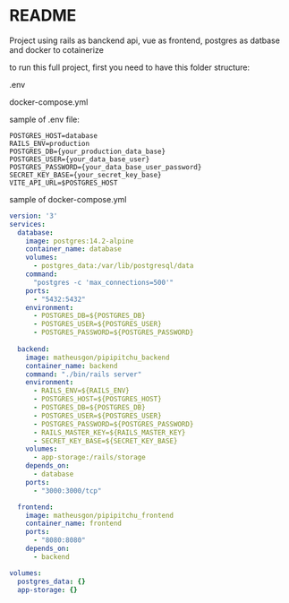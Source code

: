 # README
Project using rails as banckend api, vue as frontend, postgres as datbase and docker to cotainerize

to run this full project, first you need to have this folder structure:

.env

docker-compose.yml

sample of .env file:

```env
POSTGRES_HOST=database
RAILS_ENV=production
POSTGRES_DB={your_production_data_base}
POSTGRES_USER={your_data_base_user}
POSTGRES_PASSWORD={your_data_base_user_password}
SECRET_KEY_BASE={your_secret_key_base}
VITE_API_URL=$POSTGRES_HOST
```

sample of docker-compose.yml

```yml
version: '3'
services:
  database:
    image: postgres:14.2-alpine
    container_name: database
    volumes:
      - postgres_data:/var/lib/postgresql/data
    command: 
      "postgres -c 'max_connections=500'"
    ports:
      - "5432:5432"
    environment:
      - POSTGRES_DB=${POSTGRES_DB}
      - POSTGRES_USER=${POSTGRES_USER}
      - POSTGRES_PASSWORD=${POSTGRES_PASSWORD}
    
  backend:
    image: matheusgon/pipipitchu_backend
    container_name: backend
    command: "./bin/rails server"
    environment:
      - RAILS_ENV=${RAILS_ENV}
      - POSTGRES_HOST=${POSTGRES_HOST}
      - POSTGRES_DB=${POSTGRES_DB}
      - POSTGRES_USER=${POSTGRES_USER}
      - POSTGRES_PASSWORD=${POSTGRES_PASSWORD}
      - RAILS_MASTER_KEY=${RAILS_MASTER_KEY}
      - SECRET_KEY_BASE=${SECRET_KEY_BASE}
    volumes:
      - app-storage:/rails/storage
    depends_on:
      - database
    ports:
      - "3000:3000/tcp"

  frontend:
    image: matheusgon/pipipitchu_frontend
    container_name: frontend
    ports:
      - "8080:8080"
    depends_on:
      - backend

volumes:
  postgres_data: {}
  app-storage: {}
```
